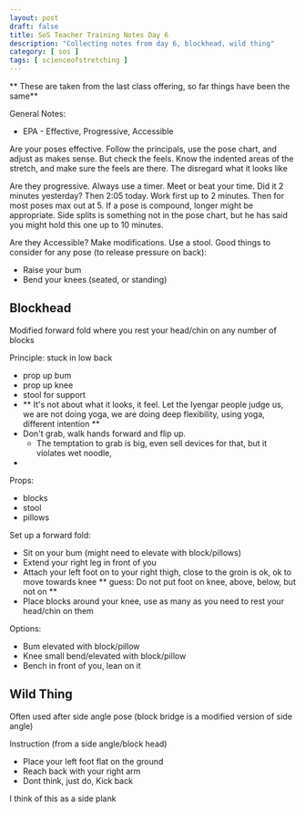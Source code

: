 ```yaml
---
layout: post
draft: false
title: SoS Teacher Training Notes Day 6
description: "Collecting notes from day 6, blockhead, wild thing"
category: [ sos ]
tags: [ scienceofstretching ]
---
```


** These are taken from the last class offering, so far things have been the same**

General Notes:
* EPA - Effective, Progressive, Accessible

Are your poses effective. Follow the principals, use the pose chart, and adjust as makes sense. But check the feels. 
Know the indented areas of the stretch, and make sure the feels are there. The disregard what it looks like

Are they progressive. Always use a timer. Meet or beat your time. Did it 2 minutes yesterday? Then 2:05 today. Work 
first up to 2 minutes. Then for most poses max out at 5. If a pose is compound, longer might be appropriate. Side
splits is something not in the pose chart, but he has said you might hold this one up to 10 minutes.

Are they Accessible? Make modifications. Use a stool. Good things to consider for any pose (to release pressure on back):
* Raise your bum
* Bend your knees (seated, or standing)

## Blockhead
Modified forward fold where you rest your head/chin on any number of blocks

Principle: stuck in low back
* prop up bum
* prop up knee
* stool for support
* ** It's not about what it looks, it feel. Let the Iyengar people judge us, we are not doing yoga, we are doing deep flexibility, using yoga, different intention **
* Don't grab, walk hands forward and flip up.
  * The temptation to grab is big, even sell devices for that, but it violates wet noodle, 
* 
Props:
* blocks
* stool
* pillows

Set up a forward fold:
* Sit on your bum (might need to elevate with block/pillows)
* Extend your right leg in front of you
* Attach your left foot on to your right thigh, close to the groin is ok, ok to move towards knee ** guess: Do not put foot on knee, above, below, but not on **
* Place blocks around your knee, use as many as you need to rest your head/chin on them

Options:
* Bum elevated with block/pillow
* Knee small bend/elevated with block/pillow
* Bench in front of you, lean on it

## Wild Thing
Often used after side angle pose (block bridge is a modified version of side angle)

Instruction (from a side angle/block head)
* Place your left foot flat on the ground
* Reach back with your right arm
* Dont think, just do, Kick back

I think of this as a side plank